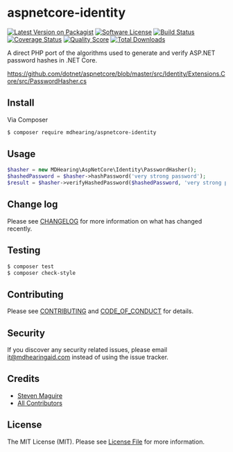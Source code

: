 # aspnetcore-identity

[![Latest Version on Packagist][ico-version]][link-packagist]
[![Software License][ico-license]](LICENSE.md)
[![Build Status][ico-travis]][link-travis]
[![Coverage Status][ico-scrutinizer]][link-scrutinizer]
[![Quality Score][ico-code-quality]][link-code-quality]
[![Total Downloads][ico-downloads]][link-downloads]

A direct PHP port of the algorithms used to generate and verify ASP.NET password hashes in .NET Core.

https://github.com/dotnet/aspnetcore/blob/master/src/Identity/Extensions.Core/src/PasswordHasher.cs

## Install

Via Composer

``` bash
$ composer require mdhearing/aspnetcore-identity
```

## Usage

``` php
$hasher = new MDHearing\AspNetCore\Identity\PasswordHasher();
$hashedPassword = $hasher->hashPassword('very strong password');
$result = $hasher->verifyHashedPassword($hashedPassword, 'very strong password');
```

## Change log

Please see [CHANGELOG](CHANGELOG.md) for more information on what has changed recently.

## Testing

``` bash
$ composer test
$ composer check-style
```

## Contributing

Please see [CONTRIBUTING](CONTRIBUTING.md) and [CODE_OF_CONDUCT](CODE_OF_CONDUCT.md) for details.

## Security

If you discover any security related issues, please email it@mdhearingaid.com instead of using the issue tracker.

## Credits

- [Steven Maguire][link-author]
- [All Contributors][link-contributors]

## License

The MIT License (MIT). Please see [License File](LICENSE.md) for more information.

[ico-version]: https://img.shields.io/packagist/v/mdhearing/aspnetcore-identity.svg?style=flat-square
[ico-license]: https://img.shields.io/badge/license-MIT-brightgreen.svg?style=flat-square
[ico-travis]: https://img.shields.io/travis/MDHearingAid/aspnetcore-identity-php/master.svg?style=flat-square
[ico-scrutinizer]: https://img.shields.io/scrutinizer/coverage/g/MDHearingAid/aspnetcore-identity-php.svg?style=flat-square
[ico-code-quality]: https://img.shields.io/scrutinizer/g/MDHearingAid/aspnetcore-identity-php.svg?style=flat-square
[ico-downloads]: https://img.shields.io/packagist/dt/mdhearing/aspnetcore-identity.svg?style=flat-square

[link-packagist]: https://packagist.org/packages/mdhearing/aspnetcore-identity
[link-travis]: https://travis-ci.org/MDHearingAid/aspnetcore-identity-php
[link-scrutinizer]: https://scrutinizer-ci.com/g/MDHearingAid/aspnetcore-identity-php/code-structure
[link-code-quality]: https://scrutinizer-ci.com/g/MDHearingAid/aspnetcore-identity-php
[link-downloads]: https://packagist.org/packages/mdhearing/aspnetcore-identity
[link-author]: https://github.com/stevenmaguire
[link-contributors]: ../../contributors
